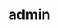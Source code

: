 ---
title: admin
description: View and manage administrative information.
menu:
  docs:
    weight: 80
    parent: methods
    identifier: methods-admin
---